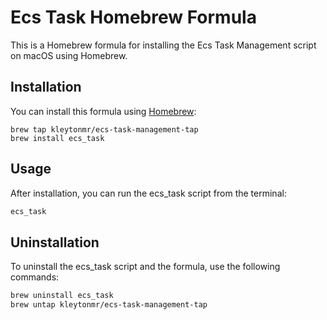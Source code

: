 # Ecs Task Homebrew Formula

This is a Homebrew formula for installing the Ecs Task Management script on macOS using Homebrew.

## Installation

You can install this formula using [Homebrew](https://brew.sh/):

```shell
brew tap kleytonmr/ecs-task-management-tap
brew install ecs_task
```

## Usage
After installation, you can run the ecs_task script from the terminal:
```bash
ecs_task
```

## Uninstallation
To uninstall the ecs_task script and the formula, use the following commands:
```bash
brew uninstall ecs_task
brew untap kleytonmr/ecs-task-management-tap
```
